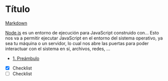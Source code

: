 # Título
[Markdown](https://es.wikipedia.org/wiki/Markdown)

[Node.js](https://nodejs.org/es/) es un entorno de ejecución para JavaScript
construido con...
Esto  nos va a permitir ejecutar JavaScript en el entorno del sistema operativo,
ya sea tu máquina o un servidor, lo cual nos abre las puertas para poder
interactuar con el sistema en sí, archivos, redes, ...
- [1. Preámbulo](#1-preámbulo)

- [x] Checklist
- [ ] Checklist